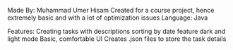 Made By: Muhammad Umer Hisam
Created for a course project, hence extremely basic and with a lot of optimization issues
Language: Java


Features:
Creating tasks with descriptions
sorting by date feature
dark and light mode
Basic, comfortable UI
Creates .json files to store the task details
